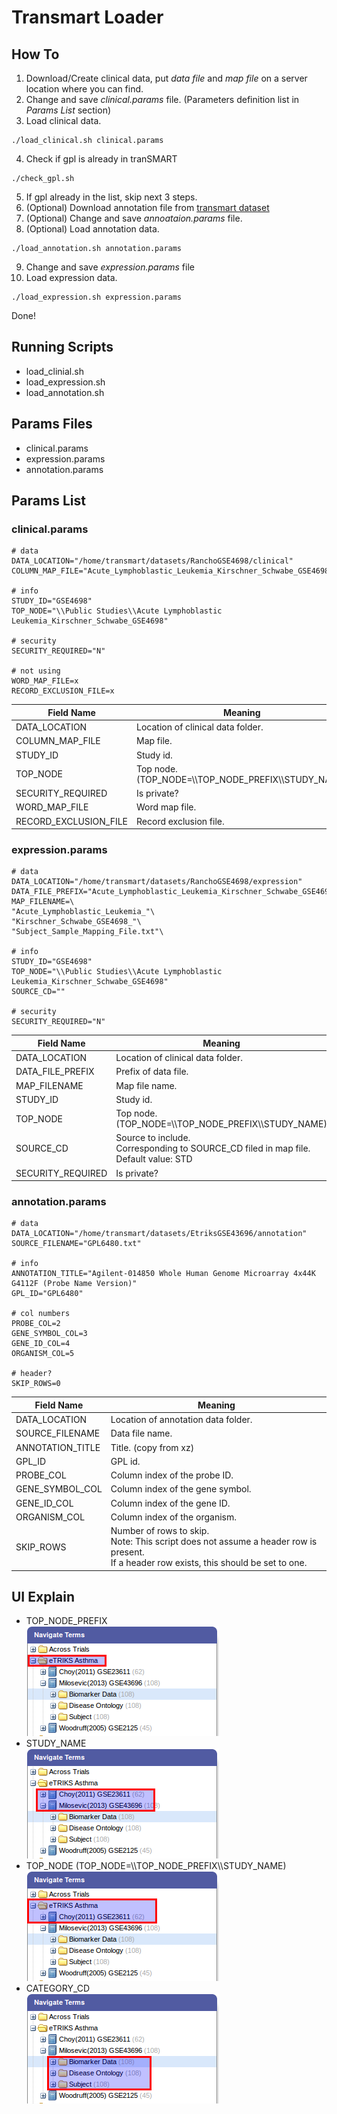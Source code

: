 # Transmart Loader

## How To

1. Download/Create clinical data, 
put _data file_ and _map file_ 
on a server location where you can find.
2. Change and save _clinical.params_ file. 
(Parameters definition list in _Params List_ section)
3. Load clinical data.
```shell
./load_clinical.sh clinical.params
```
4. Check if gpl is already in tranSMART
```shell
./check_gpl.sh
```
5. If gpl already in the list, skip next 3 steps.
6. (Optional) Download annotation file from 
[transmart dataset](http://library.transmartfoundation.org/datasets/)
7. (Optional) Change and save _annoataion.params_ file.
8. (Optional) Load annotation data.
```shell
./load_annotation.sh annotation.params
```
9. Change and save _expression.params_ file
10. Load expression data.
```shell
./load_expression.sh expression.params
```
Done!


## Running Scripts

* load_clinial.sh
* load_expression.sh
* load_annotation.sh

## Params Files

* clinical.params
* expression.params
* annotation.params

## Params List

### clinical.params
```shell
# data  
DATA_LOCATION="/home/transmart/datasets/RanchoGSE4698/clinical"  
COLUMN_MAP_FILE="Acute_Lymphoblastic_Leukemia_Kirschner_Schwabe_GSE4698_Mapping_File.txt"  

# info  
STUDY_ID="GSE4698"  
TOP_NODE="\\Public Studies\\Acute Lymphoblastic Leukemia_Kirschner_Schwabe_GSE4698"  

# security  
SECURITY_REQUIRED="N"  

# not using  
WORD_MAP_FILE=x  
RECORD_EXCLUSION_FILE=x  
```
| Field Name            | Meaning                                                   |
| --------------------- | --------------------------------------------------------- |
| DATA_LOCATION         | Location of clinical data folder.                         |
| COLUMN_MAP_FILE       | Map file.                                                 |
| STUDY_ID              | Study id.                                                 |
| TOP_NODE              | Top node. <br> (TOP_NODE=\\\TOP_NODE_PREFIX\\\STUDY_NAME) |
| SECURITY_REQUIRED     | Is private?                                               |
| WORD_MAP_FILE         | Word map file.                                            |
| RECORD_EXCLUSION_FILE | Record exclusion file.                                    |

### expression.params
```shell
# data
DATA_LOCATION="/home/transmart/datasets/RanchoGSE4698/expression"
DATA_FILE_PREFIX="Acute_Lymphoblastic_Leukemia_Kirschner_Schwabe_GSE4698_Gene_Expression_Data"
MAP_FILENAME=\
"Acute_Lymphoblastic_Leukemia_"\
"Kirschner_Schwabe_GSE4698_"\
"Subject_Sample_Mapping_File.txt"\

# info
STUDY_ID="GSE4698"
TOP_NODE="\\Public Studies\\Acute Lymphoblastic Leukemia_Kirschner_Schwabe_GSE4698"
SOURCE_CD=""

# security
SECURITY_REQUIRED="N"

```
| Field Name 		| Meaning |
| --- 			| --- |
| DATA_LOCATION   	| Location of clinical data folder. |
| DATA_FILE_PREFIX 	| Prefix of data file. |
| MAP_FILENAME 		| Map file name. |
| STUDY_ID        	| Study id. |
| TOP_NODE        	| Top node. <br> (TOP_NODE=\\\TOP_NODE_PREFIX\\\STUDY_NAME) |
| SOURCE_CD 		| Source to include. <br> Corresponding to SOURCE_CD filed in map file. <br> Default value: STD |
| SECURITY_REQUIRED  	| Is private? |

### annotation.params
``` shell
# data
DATA_LOCATION="/home/transmart/datasets/EtriksGSE43696/annotation"
SOURCE_FILENAME="GPL6480.txt"

# info
ANNOTATION_TITLE="Agilent-014850 Whole Human Genome Microarray 4x44K G4112F (Probe Name Version)"
GPL_ID="GPL6480"

# col numbers
PROBE_COL=2
GENE_SYMBOL_COL=3
GENE_ID_COL=4
ORGANISM_COL=5

# header?
SKIP_ROWS=0

```
| Field Name 	   | Meaning |
| --- 		   | --- |
| DATA_LOCATION    | Location of annotation data folder. |
| SOURCE_FILENAME  | Data file name. |
| ANNOTATION_TITLE | Title. (copy from xz) |
| GPL_ID 	   | GPL id. |
| PROBE_COL 	   | Column index of the probe ID. |
| GENE_SYMBOL_COL  | Column index of the gene symbol. |
| GENE_ID_COL 	   | Column index of the gene ID. |
| ORGANISM_COL 	   | Column index of the organism. |
| SKIP_ROWS 	   | Number of rows to skip. <br>Note: This script does not assume a header row is present. <br>If a header row exists, this should be set to one. |

## UI Explain
* TOP_NODE_PREFIX  
![top node prefix](https://github.com/anarkia7115/transmart_loader/blob/master/images/top_node_prefix.png)
* STUDY_NAME  
![study name](https://github.com/anarkia7115/transmart_loader/blob/master/images/STUDY_NAME.png)
* TOP_NODE (TOP_NODE=\\\TOP_NODE_PREFIX\\\STUDY_NAME)  
![top node](https://github.com/anarkia7115/transmart_loader/blob/master/images/top_node.png)
* CATEGORY_CD  
![category cd](https://github.com/anarkia7115/transmart_loader/blob/master/images/category_cd.png)
